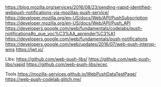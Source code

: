 https://blog.mozilla.org/services/2016/08/23/sending-vapid-identified-webpush-notifications-via-mozillas-push-service/
https://developer.mozilla.org/en-US/docs/Web/API/PushSubscription
https://developer.mozilla.org/en-US/docs/Web/API/Push_API
https://developers.google.com/web/fundamentals/codelabs/push-notifications#o_que_voc%C3%AA_aprender%C3%A1
https://developers.google.com/web/fundamentals/push-notifications
https://developers.google.com/web/updates/2016/07/web-push-interop-wins
https://jwt.io/

Libs:
https://github.com/web-push-libs/
https://github.com/web-push-libs/vapid
https://github.com/web-push-libs/ecec

Tools
https://mozilla-services.github.io/WebPushDataTestPage/
https://web-push-codelab.glitch.me/